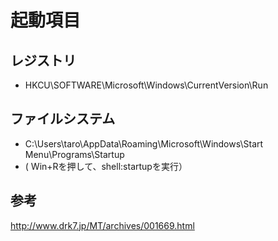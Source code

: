 ﻿# 起動項目

## レジストリ

- HKCU\SOFTWARE\Microsoft\Windows\CurrentVersion\Run

## ファイルシステム

- C:\Users\taro\AppData\Roaming\Microsoft\Windows\Start Menu\Programs\Startup
- ( Win+Rを押して、shell:startupを実行）

## 参考
http://www.drk7.jp/MT/archives/001669.html
